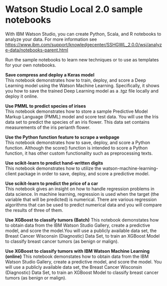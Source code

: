 # Watson Studio Local 2.0 sample notebooks

With IBM Watson Studio, you can create Python, Scala, and R notebooks to analyze your data. For more information see https://www.ibm.com/support/knowledgecenter/SSHGWL_2.0.0/wsj/analyze-data/notebooks-parent.html

Run the sample notebooks to learn new techniques or to use as templates for your own notebooks.


**Save compress and deploy a Keras model**<br/>
This notebook demonstrates how to train, deploy, and score a Deep Learning model using the Watson Machine Learning. Specifically, it shows you how to save the trained Deep Learning model as a .tgz file locally and deploy it online.

**Use PMML to predict species of irises**<br/>
This notebook demonstrates how to store a sample Predictive Model Markup Language (PMML) model and score test data. You will use the Iris data set to predict the species of an iris flower. This data set contains measurements of the iris perianth flower.

**Use the Python function feature to scrape a webpage**<br/>
This notebook demonstrates how to save, deploy, and score a Python function. Although the score() function is intended to score a Python function, it has other custom functionality such as preprocessing texts.

**Use scikit-learn to predict hand-written digits**<br/>
This notebook demonstrates how to utilize the watson-machine-learning-client package in order to save, deploy, and score a predictive model.

**Use scikit-learn to predict the price of a car**<br/>
This notebook gives an insight on how to handle regression problems in data science. In machine learning, regression is used when the target (the variable that will be predicted) is numerical. There are various regression algorithms that can be used to predict numerical data and you will compare the results of three of them.

**Use XGBoost to classify tumors (Batch)**
This notebook demonstates how to obtain data from the IBM Watson Studio Gallery, create a predictive model, and score the model.You will use a publicly available data set, the Breast Cancer Wisconsin (Diagnostic) Data Set, to train an XGBoost Model to classify breast cancer tumors (as benign or malign). 

**Use XGBoost to classify tumors with IBM Watson Machine Learning (online)**
This notebook demonstates how to obtain data from the IBM Watson Studio Gallery, create a predictive model, and score the model. You will use a publicly available data set, the Breast Cancer Wisconsin (Diagnostic) Data Set, to train an XGBoost Model to classify breast cancer tumors (as benign or malign). 

